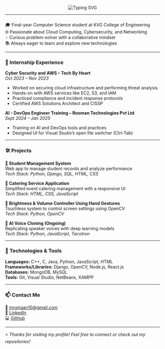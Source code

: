 
<p align="center">
  <img src="https://readme-typing-svg.herokuapp.com?font=Fira+Code&size=24&pause=1000&color=F79A1F&width=600&lines=👋+Hi+there%2C+I'm+Mohammad+Rumaan" alt="Typing SVG" />
</p>

---
###

🎓 Final-year Computer Science student at KVG College of Engineering  
🌐 Passionate about Cloud Computing, Cybersecurity, and Networking  
💡 Curious problem-solver with a collaborative mindset  
📚 Always eager to learn and explore new technologies  

---

### 💼 Internship Experience

**Cyber Security and AWS – Tech By Heart**  
_Oct 2023 – Nov 2023_  
- Worked on securing cloud infrastructure and performing threat analysis  
- Hands-on with AWS services like EC2, S3, and IAM  
- Practiced compliance and incident response protocols  
- Certified AWS Solutions Architect and CISSP  

**AI - DevOps Engineer Training – Rooman Technologies Pvt Ltd**  
_Sept 2024 – Jan 2025_   
- Training on AI and DevOps tools and practices  
- Designed UI for Visual Studio’s open file switcher (Ctrl-Tab)

---

### 🛠️ Projects

**🔸 Student Management System**  
Web app to manage student records and analyze performance  
_Tech Stack: Python, Django, SQL, HTML, CSS_

**🔸 Catering Service Application**  
Simplified event catering management with a responsive UI  
_Tech Stack: HTML, CSS, JavaScript_

**🔸 Brightness & Volume Controller Using Hand Gestures**  
Touchless system to control screen settings using OpenCV  
_Tech Stack: Python, OpenCV_

**🔸 AI Voice Cloning (Ongoing)**  
Replicating speaker voices with deep learning models  
_Tech Stack: Python, JavaScript, Tacotron_

---

### 🧰 Technologies & Tools

**Languages:** C++, C, Java, Python, JavaScript, HTML  
**Frameworks/Libraries:** Django, OpenCV, Node.js, React.js  
**Databases:** MongoDB, MySQL  
**Tools:** Git, Visual Studio, NetBeans, XAMPP  

---

### 📫 Contact Me

📧 [mrumaan10@gmail.com](mailto:mrumaan10@gmail.com)  
🔗 [LinkedIn](https://www.linkedin.com/in/mohammad-rumaan-17076a316)  
💻 [GitHub](https://github.com/mrumaaan10)

---

⭐ _Thanks for visiting my profile! Feel free to connect or check out my repositories!_
